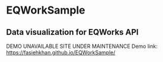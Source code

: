 # EQWorkSample 
## Data visualization for EQWorks API 
DEMO UNAVAILABLE SITE UNDER MAINTENANCE 
Demo link: https://fasiehkhan.github.io/EQWorkSample/

